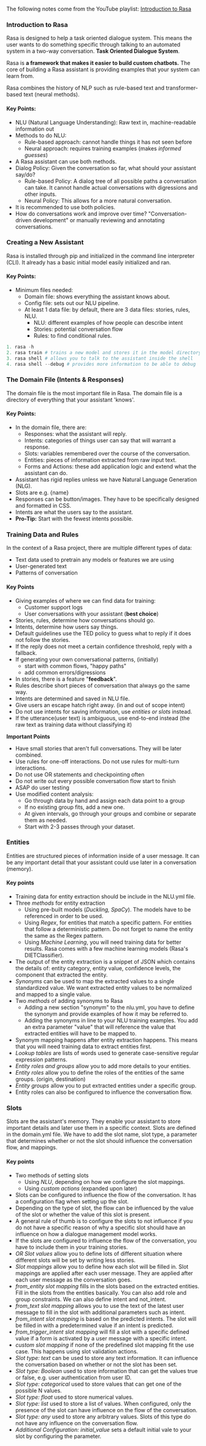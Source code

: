 The following notes come from the YouTube playlist: [Introduction to Rasa](https://www.youtube.com/watch?v=Ap62n_YAVZ8&list=PL75e0qA87dlErcimrWHKEUq4b-x9PrpLe)
### Introduction to Rasa

Rasa is designed to help a task oriented dialogue system. This means the user wants to do something specific through talking to an automated system in a two-way conversation. **Task Oriented Dialogue System**.

Rasa is **a framework that makes it easier to build custom chatbots.**
The core of building a Rasa assistant is providing examples that your system can learn from. 

Rasa combines the history of NLP such as rule-based text and transformer-based text (neural methods).

#### Key Points:
- NLU (Natural Language Understanding): Raw text in, machine-readable information out
- Methods to do NLU:
	- Rule-based approach: cannot handle things it has not seen before
	- Neural approach: requires training examples (makes _informed guesses_)
- A Rasa assistant can use both methods.
- Dialog Policy: Given the conversation so far, what should your assistant say/do?
	- Rule-based Policy: A dialog tree of all possible paths a conversation can take. It cannot handle actual conversations with digressions and other inputs.
	- Neural Policy: This allows for a more natural conversation.
- It is recommended to use both policies.
- How do conversations work and improve over time? "Conversation-driven development" or manually reviewing and annotating conversations.

### Creating a New Assistant

Rasa is installed through pip and initialized in the command line interpreter (CLI). It already has a basic initial model easily initialized and ran. 

#### Key Points:
- Minimum files needed:
	- Domain file: shows everything the assistant knows about.
	- Config file: sets out our NLU pipeline.
	- At least 1 data file: by default, there are 3 data files: stories, rules, NLU.
		- NLU: different examples of how people can describe intent
		- Stories: potential conversation flow
		- Rules: to find conditional rules.

```python
1. rasa -h 
2. rasa train # trains a new model and stores it in the model directory
3. rasa shell # allows you to talk to the assistant inside the shell
4. rasa shell --debug # provides more information to be able to debug
```

### The Domain File (Intents & Responses)

The domain file is the most important file in Rasa. The domain file is a directory of everything that your assistant 'knows'.

#### Key Points:
- In the domain file, there are:
	- Responses: what the assistant will reply.
	- Intents: categories of things user can say that will warrant a response.
	- Slots: variables remembered over the course of the conversation.
	- Entities: pieces of information extracted from raw input text.
	- Forms and Actions: these add application logic and extend what the assistant can do.
- Assistant has rigid replies unless we have Natural Language Generation (NLG).
- Slots are e.g. {name}
- Responses can be button/images. They have to be specifically designed and formatted in CSS.
- Intents are what the users say to the assistant.
- **Pro-Tip:** Start with the fewest intents possible.

### Training Data and Rules

In the context of a Rasa project, there are multiple different types of data:
- Text data used to pretrain any models or features we are using
- User-generated text
- Patterns of conversation

#### Key Points
- Giving examples of where we can find data for training:
	- Customer support logs
	- User conversations with your assistant (__best choice__)
- Stories, rules, determine how conversations should go.
- Intents, determine how users say things.
- Default guidelines use the TED policy to guess what to reply if it does not follow the stories.
- If the reply does not meet a certain confidence threshold, reply with a fallback.
- If generating your own conversational patterns, (initially)
	- start with common flows, "happy paths"
	- add common errors/digressions
- In stories, there is a feature "**feedback**". 
- Rules describe short pieces of conversation that always go the same way.
- Intents are determined and saved in NLU file.
- Give users an escape hatch right away. (in and out of scope intent)
- Do not use intents for saving information, use _entities or slots_ instead.
- If the utterance(user text) is ambiguous, use end-to-end instead (the raw text as training data without classifying it)


**Important Points**
- Have small stories that aren't full conversations. They will be later combined.
- Use rules for one-off interactions. Do not use rules for multi-turn interactions.
- Do not use OR statements and checkpointing often
- Do not write out every possible conversation flow start to finish
- ASAP do user testing
- Use modified content analysis:
	- Go through data by hand and assign each data point to a group
	- If no existing group fits, add a new one.
	- At given intervals, go through your groups and combine or separate them as needed.
	- Start with 2-3 passes through your dataset.

### Entities

Entities are structured pieces of information inside of a user message. It can be any important detail that your assistant could use later in a conversation (memory).

#### Key points
- Training data for entity extraction should be include in the NLU.yml file.
- Three _methods_ for entity extraction
	- Using pre-built models (_Duckling, SpaCy_). The models have to be referenced in order to be used.
	- Using _Regex_, for entities that match a specific pattern. For entities that follow a deterministic pattern. Do not forget to name the entity the same as the Regex pattern.
	- Using _Machine Learning_, you will need training data for better results. Rasa comes with a few machine learning models (Rasa's DIETClassifier).
- The output of the entity extraction is a snippet of JSON which contains the details of: entity category, entity value, confidence levels, the component that extracted the entity.
- _Synonyms_ can be used to map the extracted values to a single standardized value. We want extracted entity values to be normalized and mapped to a single value.
- Two _methods_ of adding synonyms to Rasa
	- Adding a new section "synonym" to the nlu.yml, you have to define the synonym and provide examples of how it may be referred to. 
	- Adding the synonyms in line to your NLU training examples. You add an extra parameter "value" that will reference the value that extracted entities will have to be mapped to.
- Synonym mapping happens after entity extraction happens. This means that you will need training data to extract entities first.
- _Lookup tables_ are lists of words used to generate case-sensitive regular expression patterns.
- _Entity roles and groups_ allow you to add more details to your entities.
- _Entity roles_ allow you to define the roles of the entities of the same groups. (origin, destination)
- _Entity groups_ allow you to put extracted entities under a specific group.
- Entity roles can also be configured to influence the conversation flow.

### Slots

Slots are the assistant's memory. They enable your assistant to store important details and later use them in a specific context. Slots are defined in the domain.yml file. We have to add the slot name, slot type, a parameter that determines whether or not the slot should influence the conversation flow, and mappings.

#### Key points
- Two methods of setting slots
	- Using _NLU_, depending on how we configure the slot mappings.
	- Using _custom actions_ (expanded upon later)
- Slots can be configured to influence the flow of the conversation. It has a configuration flag when setting up the slot.
- Depending on the type of slot, the flow can be influenced by the value of the slot or whether the value of this slot is present.
- A general rule of thumb is to configure the slots to not influence if you do not have a specific reason of why a specific slot should have an influence on how a dialogue management model works.
- If the slots are configured to influence the flow of the conversation, you have to include them in your training stories.
- _OR Slot values_ allow you to define lots of different situation where different slots will be set by writing less stories.
- _Slot mappings_ allow you to define how each slot will be filled in. Slot mappings are applied after each user message. They are applied after each user message as the conversation goes.
- _from_entity slot mapping_ fills in the slots based on the extracted entities. Fill in the slots from the entities basically. You can also add role and group constraints. We can also define intent and not_intent.
- _from_text slot mapping_ allows you to use the text of the latest user message to fill in the slot with additional parameters such as intent.
- _from_intent slot mapping_ is based on the predicted intents. The slot will be filled in with a predetermined value if an intent is predicted.
- _from_trigger_intent slot mapping_ will fill a slot with a specific defined value if a form is activated by a user message with a specific intent.
- _custom slot mapping_ if none of the predefined slot mapping fit the use case. This happens using slot validation actions.
- _Slot type: text_ can be used to store any text information. It can influence the conversation based on whether or not the slot has been set.
- _Slot type: Boolean_ used to store information that can get the values true or false, e.g. user authentication from user ID.
- _Slot type: categorical_ used to store values that can get one of the possible N values.
- _Slot type: float_ used to store numerical values.
- _Slot type: list_ used to store a list of values. When configured, only the presence of the slot can have influence on the flow of the conversation.
- _Slot type: any_ used to store any arbitrary values. Slots of this type do not have any influence on the conversation flow.
- _Additional Configuration: initial_value_ sets a default initial vale to your slot by configuring the parameter.